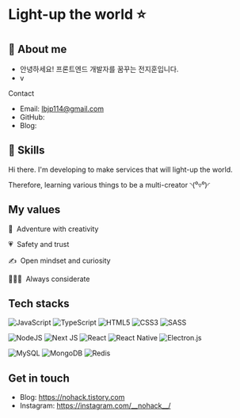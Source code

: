 # Light-up the world ⭐️

## 🤗 About me

- 안녕하세요! 프론트엔드 개발자를 꿈꾸는 전지훈입니다.
- v

Contact

- Email: lbjp114@gmail.com
- GitHub:
- Blog:

## 🔨 Skills

Hi there. I'm developing to make services that will light-up the world.

Therefore, learning various things to be a multi-creator ◝(⁰▿⁰)◜

## **My values**

🌈 &nbsp;Adventure with creativity

💗 &nbsp;Safety and trust

✍️ &nbsp;Open mindset and curiosity

👨‍👧‍👧 &nbsp;Always considerate

## **Tech stacks**

![JavaScript](https://img.shields.io/badge/javascript-f7df1e?style=for-the-badge&logo=javascript&logoColor=black)
![TypeScript](https://img.shields.io/badge/typescript-%23007ACC.svg?style=for-the-badge&logo=typescript&logoColor=white)
![HTML5](https://img.shields.io/badge/html5-%23E34F26.svg?style=for-the-badge&logo=html5&logoColor=white)
![CSS3](https://img.shields.io/badge/css3-%231572B6.svg?style=for-the-badge&logo=css3&logoColor=white)
![SASS](https://img.shields.io/badge/SASS-hotpink.svg?style=for-the-badge&logo=SASS&logoColor=white)

![NodeJS](https://img.shields.io/badge/node-6DA55F?style=for-the-badge&logo=node.js&logoColor=white)
![Next JS](https://img.shields.io/badge/Next-black?style=for-the-badge&logo=next.js&logoColor=white)
![React](https://img.shields.io/badge/react-0088CC?style=for-the-badge&logo=react&logoColor=white)
![React Native](https://img.shields.io/badge/react_native-%2320232a.svg?style=for-the-badge&logo=react&logoColor=%2361DAFB)
![Electron.js](https://img.shields.io/badge/Electron-47848F?style=for-the-badge&logo=Electron&logoColor=white)

![MySQL](https://img.shields.io/badge/mysql-4479a1?style=for-the-badge&logo=mysql&logoColor=white)
![MongoDB](https://img.shields.io/badge/MongoDB-%234ea94b.svg?style=for-the-badge&logo=mongodb&logoColor=white)
![Redis](https://img.shields.io/badge/redis-dc382d?style=for-the-badge&logo=redis&logoColor=white)

<!-- ![React Badge](https://img.shields.io/badge/-React-0088cc?style=flat-square&logo=react&logoColor=white) -->

## **Get in touch**

- Blog: https://nohack.tistory.com
- Instagram: https://instagram.com/__nohack__/
